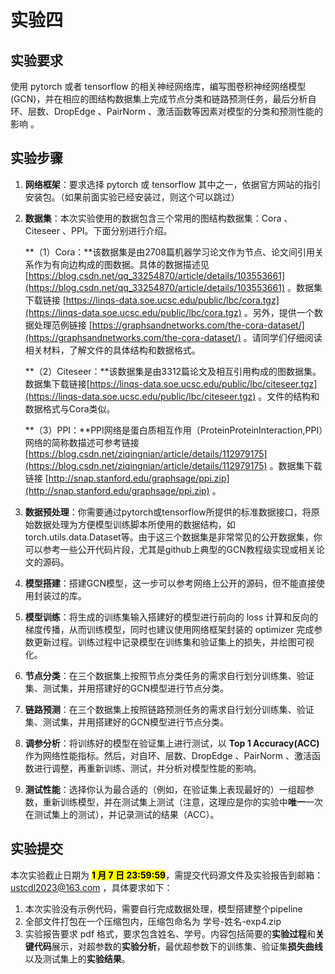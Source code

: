 # 实验四

## 实验要求

使用 pytorch 或者 tensorflow 的相关神经网络库，编写图卷积神经网络模型 (GCN)，并在相应的图结构数据集上完成节点分类和链路预测任务，最后分析自环、层数、DropEdge 、PairNorm 、激活函数等因素对模型的分类和预测性能的影响 。

## 实验步骤

1. **网络框架**：要求选择 pytorch 或 tensorflow 其中之一，依据官方网站的指引安装包。（如果前面实验已经安装过，则这个可以跳过）
2. **数据集**：本次实验使用的数据包含三个常用的图结构数据集：Cora 、Citeseer 、PPI。下面分别进行介绍。

   **（1）Cora：**该数据集是由2708篇机器学习论文作为节点、论文间引用关系作为有向边构成的图数据。具体的数据描述见 [https://blog.csdn.net/qq_33254870/article/details/103553661](https://blog.csdn.net/qq_33254870/article/details/103553661) 。数据集下载链接 [https://linqs-data.soe.ucsc.edu/public/lbc/cora.tgz](https://linqs-data.soe.ucsc.edu/public/lbc/cora.tgz) 。另外，提供一个数据处理范例链接 [https://graphsandnetworks.com/the-cora-dataset/](https://graphsandnetworks.com/the-cora-dataset/) 。请同学们仔细阅读相关材料，了解文件的具体结构和数据格式。

   **（2）Citeseer：**该数据集是由3312篇论文及相互引用构成的图数据集。数据集下载链接[https://linqs-data.soe.ucsc.edu/public/lbc/citeseer.tgz](https://linqs-data.soe.ucsc.edu/public/lbc/citeseer.tgz) 。文件的结构和数据格式与Cora类似。

   **（3）PPI：**PPI网络是蛋白质相互作用（ProteinProteinInteraction,PPI）网络的简称数描述可参考链接 [https://blog.csdn.net/ziqingnian/article/details/112979175](https://blog.csdn.net/ziqingnian/article/details/112979175) 。数据集下载链接 [http://snap.stanford.edu/graphsage/ppi.zip](http://snap.stanford.edu/graphsage/ppi.zip) 。
3. **数据预处理**：你需要通过pytorch或tensorflow所提供的标准数据接口，将原始数据处理为方便模型训练脚本所使用的数据结构，如torch.utils.data.Dataset等。由于这三个数据集是非常常见的公开数据集，你可以参考一些公开代码片段，尤其是github上典型的GCN教程级实现或相关论文的源码。
4. **模型搭建**：搭建GCN模型，这一步可以参考网络上公开的源码，但不能直接使用封装过的库。
5. **模型训练**：将生成的训练集输入搭建好的模型进行前向的 loss 计算和反向的梯度传播，从而训练模型，同时也建议使用网络框架封装的 optimizer 完成参数更新过程。训练过程中记录模型在训练集和验证集上的损失，并绘图可视化。
6. **节点分类**：在三个数据集上按照节点分类任务的需求自行划分训练集、验证集、测试集，并用搭建好的GCN模型进行节点分类。
7. **链路预测**：在三个数据集上按照链路预测任务的需求自行划分训练集、验证集、测试集，并用搭建好的GCN模型进行节点分类。
8. **调参分析**：将训练好的模型在验证集上进行测试，以 **Top 1 Accuracy(ACC)** 作为网络性能指标。然后，对自环、层数、DropEdge 、PairNorm 、激活函数进行调整，再重新训练、测试，并分析对模型性能的影响。
9. **测试性能**：选择你认为最合适的（例如，在验证集上表现最好的）一组超参数，重新训练模型，并在测试集上测试（注意，这理应是你的实验中**唯一**一次在测试集上的测试），并记录测试的结果（ACC）。

## 实验提交

本次实验截止日期为 **<mark>1 月 7 日 23:59:59</mark>**，需提交代码源文件及实验报告到邮箱：ustcdl2023@163.com ，具体要求如下：

1. 本次实验没有示例代码，需要自行完成数据处理，模型搭建整个pipeline
2. 全部文件打包在一个压缩包内，压缩包命名为 学号-姓名-exp4.zip
3. 实验报告要求 pdf 格式，要求包含姓名、学号。内容包括简要的**实验过程**和**关键代码**展示，对超参数的**实验分析**，最优超参数下的训练集、验证集**损失曲线**以及测试集上的**实验结果**。
